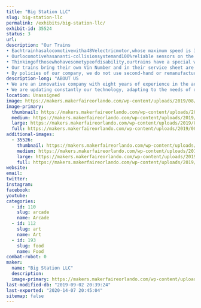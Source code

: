 ```yaml
---
title: "Big Station LLC"
slug: big-station-llc
permalink: /exhibits/big-station-llc/
exhibit-id: 35524
status: 3
url: 
description: "Our Trains
• Eachtrainhasalocomotivewitha48Velectricmotor,whose maximum speed is 3.5 MPH. And 4 wagons with capacity for 6 children or 4 adults.
• Ourlocomotivehasananti-collisionsystemand100%reliable sensors on the lateral and frontal parts, which prevent any possibility of accident, providing security to all visitors in the Mall.
• Thinkingofthosewhohavesometypeofdisability,ourtrains have a special wagon to transport people in wheelchairs or electric cars.
• Our trains bring their own Vin Number and in their service sheet are the technical specifications, thus certifying the authenticity and quality of the materials with which it was made.
• By policies of our company, we do not use second-hand or remanufactured parts."
description-long: "ABOUT US
• We are an innovative company with eight years of experience in the area of entertainment equipment. Our priority is to provide families with unforgettable experiences.
• We are updating constantly our technology, adapting to the needs of our customers."
location: Unassigned
image: https://makers.makerfaireorlando.com/wp-content/uploads/2019/08/2709C9AC-1659-461A-9D1A-C2150BADA64D-768x1024.jpeg
image-primary:
  thumbnail: https://makers.makerfaireorlando.com/wp-content/uploads/2019/08/2709C9AC-1659-461A-9D1A-C2150BADA64D-150x150.jpeg
  medium: https://makers.makerfaireorlando.com/wp-content/uploads/2019/08/2709C9AC-1659-461A-9D1A-C2150BADA64D-225x300.jpeg
  large: https://makers.makerfaireorlando.com/wp-content/uploads/2019/08/2709C9AC-1659-461A-9D1A-C2150BADA64D-768x1024.jpeg
  full: https://makers.makerfaireorlando.com/wp-content/uploads/2019/08/2709C9AC-1659-461A-9D1A-C2150BADA64D.jpeg
additional-images:
  - 35526:
    thumbnail: https://makers.makerfaireorlando.com/wp-content/uploads/2019/08/F391AC4E-0067-4FE5-A421-F4B74155A697-150x150.jpeg
    medium: https://makers.makerfaireorlando.com/wp-content/uploads/2019/08/F391AC4E-0067-4FE5-A421-F4B74155A697-225x300.jpeg
    large: https://makers.makerfaireorlando.com/wp-content/uploads/2019/08/F391AC4E-0067-4FE5-A421-F4B74155A697-768x1024.jpeg
    full: https://makers.makerfaireorlando.com/wp-content/uploads/2019/08/F391AC4E-0067-4FE5-A421-F4B74155A697.jpeg
website: 
email: 
twitter: 
instagram: 
facebook: 
youtube: 
categories:
  - id: 110
    slug: arcade
    name: Arcade
  - id: 112
    slug: art
    name: Art
  - id: 193
    slug: food
    name: Food
combat-robot: 0
maker:
  name: "Big Station LLC"
  description:
  image-primary: https://makers.makerfaireorlando.com/wp-content/uploads/2019/08/296C8AF9-9946-4AD4-8458-0369C5A59C21-1024x939.jpeg
last-modified-db: "2019-09-02 20:39:24"
last-exported: "2020-14-07 20:45:04"
sitemap: false
---
```

